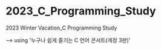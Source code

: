 # 2023_C_Programming_Study
2023 Winter Vacation_C Programming Study

--> using '누구나 쉽게 즐기는 C 언어 콘서트(개정 3판)'
